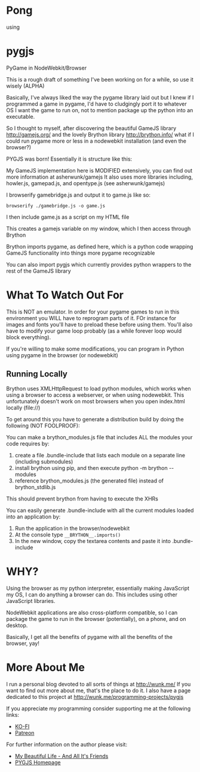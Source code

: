 # Pong
using

# pygjs

PyGame in NodeWebkit/Browser

This is a rough draft of something I've been working on for a while, so use it wisely (ALPHA)

Basically, I've always liked the way the pygame library laid out but I knew if I programmed a game in pygame, I'd have to cludgingly port it to whatever OS I want the game to run on, not to mention package up the python into an executable.

So I thought to myself, after discovering the beautiful GameJS library http://gamejs.org/ and the lovely Brython library http://brython.info/ what if I could run pygame more or less in a nodewebkit installation (and even the browser?)

PYGJS was born!  Essentially it is structure like this:

My GameJS implementation here is MODIFIED extensively, you can find out more information at asherwunk/gamejs  It also uses more libraries including, howler.js, gamepad.js, and opentype.js (see asherwunk/gamejs)

I browserify gamebridge.js and output it to game.js like so:

```
browserify ./gamebridge.js -o game.js
```

I then include game.js as a script on my HTML file

This creates a gamejs variable on my window, which I then access through Brython

Brython imports pygame, as defined here, which is a python code wrapping GameJS functionality into things more pygame recognizable

You can also import pygjs which currently provides python wrappers to the rest of the GameJS library

# What To Watch Out For

This is NOT an emulator.  In order for your pygame games to run in this environment you WILL have to reprogram parts of it.  FOr instance for images and fonts you'll have to preload these before using them.  You'll also have to modify your game loop probably (as a while forever loop would block everything).

If you're willing to make some modifications, you can program in Python using pygame in the browser (or nodewebkit)

## Running Locally

Brython uses XMLHttpRequest to load python modules, which works when using a browser to access a webserver, or when using nodewebkit.  This unfortunately doesn't work on most browsers when you open index.html locally (file://)

To get around this you have to generate a distribution build by doing the following (NOT FOOLPROOF):

You can make a brython_modules.js file that includes ALL the modules your code requires by:

1. create a file .bundle-include that lists each module on a separate line (including submodules)
2. install brython using pip, and then execute python -m brython --modules
3. reference brython_modules.js (the generated file) instead of brython_stdlib.js

This should prevent brython from having to execute the XHRs

You can easily generate .bundle-include with all the current modules loaded into an application by:

1. Run the application in the browser/nodewebkit
2. At the console type `__BRYTHON__.imports()`
3. In the new window, copy the textarea contents and paste it into .bundle-include

# WHY?

Using the browser as my python interpreter, essentially making JavaScript my OS, I can do anything a browser can do.  This includes using other JavaScript libraries.

NodeWebkit applications are also cross-platform compatible, so I can package the game to run in the browser (potentially), on a phone, and on desktop.

Basically, I get all the benefits of pygame with all the benefits of the browser, yay!

# More About Me

I run a personal blog devoted to all sorts of things at http://wunk.me/  If you want to find out more about me, that's the place to do it.
I also have a page dedicated to this project at http://wunk.me/programming-projects/pygjs

If you appreciate my programming consider supporting me at the following links:
* [KO-FI](http://ko-fi.com/asherwolfstein)
* [Patreon](https://www.patreon.com/asherwolfstein)

For further information on the author please visit:
* [My Beautiful Life - And All It's Friends](http://wunk.me/ "Personal Blog")
* [PYGJS Homepage](http://wunk.me/programming-projects/pygjs/)
